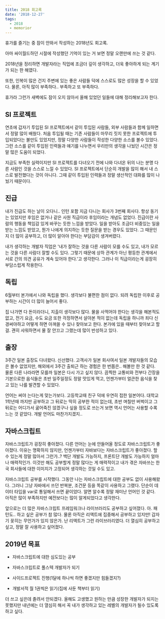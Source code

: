 ```yaml
---
title: 2018 회고록
date: '2018-12-27'
tags:
  - 2018
  - memorior
---
```


휴가를 즐기는 중 잠이 안와서 작성하는 2018년도 회고록.

아마 싸이월드하던 시절에 작성했던 기억이 있는 거 보면 정말 오랜만에 쓰는 것 같다.

2018년을 정리하면 개발자라는 직업에 조금더 깊이 생각하고, 더욱 좋아하게 되는 계기가 되는 한 해였다.

또한, 인복이 많은 건지 주변에 있는 좋은 사람들 덕에 스스로도 많은 성장을 할 수 있었다. 물론, 아직 많이 부족하다.. 부족하고 또 부족하다.

휴가라 그런가 새벽에도 잠이 오지 않아서 올해 있었던 일들에 대해 정리해보고자 한다.

## SI 프로젝트

연초에 갑자기 투입된 SI 프로젝트에서 같이 투입된 사람들, 외부 사람들과 함께 일하면서 정말 많이 배웠다. 처음 투입될 때는 기존 사람들이 마무리 짓지 못한 프로젝트에 투입되었다는 불만도 있었지만, 정말 다양한 사람들이 작성한 다양한 소스를 볼수 있었다. 그런 소스를 같이 투입된 인력들과 얘기를 나누면서 우리만의 생각을 나눴던 시간은 정말 많은 도움이 되었다.

지금도 부족한 실력이지만 SI 프로젝트를 다녀오기 전에 나와 다녀온 뒤의 나는 분명 다른 사람인 것을 스스로 느낄 수 있었다. SI 프로젝트에서 단순히 개발을 많이 해서 내 스스로 발전했다는 것이 아니다. 그때 같이 투입된 인력들과 정말 생산적인 대화를 많이 나눴기 때문이다.

## 진급

내가 진급도 하는 날이 오다니.. 인턴 포함 지금 다니는 회사가 3번째 회사다. 항상 동기는 있었지만 후임은 없거나 같은 사원 직급이라 후임이라는 개념도 없었다. 진급이란 사람의 행동을 책임감 있게 바꾸는 듯한 느낌을 받았다. 일을 받아도 조금더 비중있는 일을 받는 느낌도 받았고, 뭔가 나에게 의지하는 듯한 질문을 받는 경우도 있었다. 그 때문인지 더 많이 공부하고, 더 많이 알아야 한다는 부담감이 생겨버렸다.

내가 생각하는 개발자 직업은 '내가 잘하는 것을 다른 사람이 모를 수도 있고, 내가 모르는 것을 다른 사람더 잘할 수도 있다. 그렇기 때문에 상하 관계가 아닌 평등한 관계에서 서로 간의 의견 공유가 계속 있어야 한다.'고 생각한다. 그러나 이 직급이라는게 굉장히 부담스럽게 작용한다.

## 독립

6월부터 본가에서 나와 독립을 했다. 생각보다 불편한 점이 없다. 되려 독립한 이후로 공부하는 시간이 더 많이 늘어서 좋다.

집 나가면 다 돈이라더니, 지출이 생각보다 많다. 물을 사먹어야 한다는 생각을 해본적도 없고, 전기 요금, 수도 요금 또한 걱정하면서 살아본 적이 없는데 독립을 하니까 죄다 신경써야하고 어떻게 하면 아껴쓸 수 있나 찾아보고 한다. 본가에 있을 때부터 찾아보고 할 걸. 괜히 샤워하면서 물 잘 안끄고 그랬는데 많이 반성하고 있다.

## 출장

3주간 일본 출장도 다녀왔다. 신선했다. 고객사가 일본 회사여서 일본 개발자들의 모습은 볼수 없었지만, 해외에서 3주간 출퇴근 하는 경험은 한 번쯤은.. 해볼만 한 것 같다. 물론 다른 나라라면 모를까 일본은 다시 가고 싶지 않다. 끔찍한 교통비와 전부다 간장을 기본으로한 음식들은 초반 일주일정도 정말 맛있게 먹고, 언젠가부터 얼큰한 음식을 찾고 있는 나를 발견할 수 있었다.

언어는 써야 는다는게 맞는가보다. 고등학교때 친구 덕에 우연히 접한 일본어다. 대학교 1학년때 까지만 공부하고 그 뒤로는 딱히 공부한 적이 없는데, 초반 며칠만 버벅이고 그 뒤로는 어디가서 굶어죽진 않겠구나 싶을 정도로 쓰는거 보면 역시 언어는 사용할 수록 느는 것 같았다. 개발 언어도 마찬가지겠지..

## 자바스크립트

자바스크립트가 굉장히 좋아졌다. 다른 언어는 눈에 안들어올 정도로 자바스크립트가 좋아졌다. 이유는 명확하지 않지만, 언젠가부터 자바보다는 자바스크립트가 좋아졌다. 할수 있는게 정말 많아서 그런가..? 백단 개발도 가능하지, 프론트단 개발도 가능하지 얼마나 매력적인가. 이것만 해도 공부할게 정말 많다는 게 매력적이고 내가 겪은 자바쓰는 한국 회사들에 대한 이미지가 고정되어 생각하는 것일 수도 있고.

자바스크립트 공부를 시작했다. 그동안 나는 자바스크립트에 대한 공부도 없이 사용해왔다. 그러니 그냥 자바에서 쓰던 반복분, 조건문 등을 똑같이 사용하고 그랬다. 단순이 데이터 타입을 var로 통일해서 쓰면 끝이었다. 알면 알수록 정말 재미난 언어인 것 같다. 아직은 많이 부족하지만 예전보다는 많이 알게되었다고 생각한다.

앞으로는 더 많은 자바스크립트 프레임워크나 라이브러리도 공부하고 싶어졌다. 아. 패턴도.. 하고 싶은 공부가 참 많다. 물론 아직은 리액트에 집중해서 공부하고 있지만! 갑자기 꽂히는 무언가가 있지 않은가. 난 리액트가 그런 라이브러리였다. 더 열심히 공부하고 싶고, 정말 잘 사용하고 싶어졌다.

## 2019년 목표

- 자바스크립트에 대한 심도있는 공부

- 자바스크립트로 풀스텍 개발자가 되기

- 사이드프로젝트 진행(1달에 하나씩 하면 좋겠지만 힘들겠지?)

- 개발서적 월 1권씩은 읽기(집에 사둔 책부터 읽기)

더 쓰고 싶은데 졸려서 안되겠다. 올해도 고생했고 원하는 만큼 성장한 개발자가 되지는 못했지만 내년에는 더 열심히 해서 꼭 내가 생각하고 있는 레벨의 개발자가 될수 있도록 하고 싶다.
